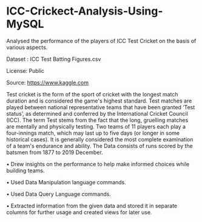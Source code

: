 # ICC-Crickect-Analysis-Using-MySQL

Analysed the performance of the players of ICC Test Cricket on the basis of various aspects. 

Dataset : ICC Test Batting Figures.csv
 
License: Public

Source: https://www.kaggle.com

Test cricket is the form of the sport of cricket with the longest match duration and is considered the game's highest standard. Test matches are played between national representative teams that have been granted ‘Test status’, as determined and conferred by the International Cricket Council (ICC). The term Test stems from the fact that the long, gruelling matches are mentally and physically testing. Two teams of 11 players each play a four-innings match, which may last up to five days (or longer in some historical cases). It is generally considered the most complete examination of a team's endurance and ability.
The Data consists of runs scored by the batsmen from 1877 to 2019 December.


• Drew insights on the performance to help make informed choices while building teams.

• Used Data Manipulation language commands.

• Used Data Query Language commands.

• Extracted information from the given data and stored it in separate columns for further usage and created views for later use.
